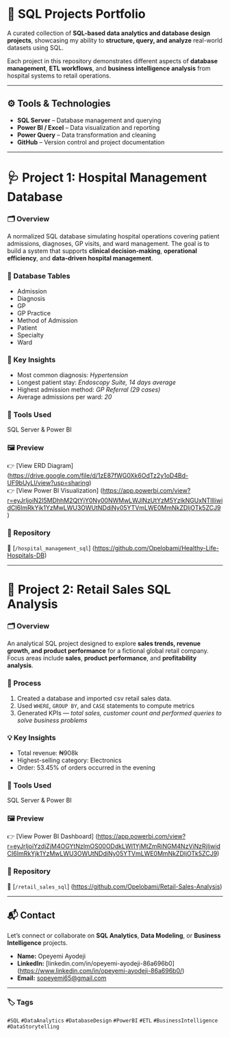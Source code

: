 # 🧠 SQL Projects Portfolio  

A curated collection of **SQL-based data analytics and database design projects**, showcasing my ability to **structure, query, and analyze** real-world datasets using SQL.  

Each project in this repository demonstrates different aspects of **database management**, **ETL workflows**, and **business intelligence analysis** from hospital systems to retail operations.  

---

## ⚙️ Tools & Technologies  
- **SQL Server** – Database management and querying  
- **Power BI / Excel** – Data visualization and reporting  
- **Power Query** – Data transformation and cleaning  
- **GitHub** – Version control and project documentation  

---

# 🩺 Project 1: Hospital Management Database  

### 🗂️ Overview  
A normalized SQL database simulating hospital operations covering patient admissions, diagnoses, GP visits, and ward management. The goal is to build a system that supports **clinical decision-making**, **operational efficiency**, and **data-driven hospital management**.  

### 🧱 Database Tables  
- Admission  
- Diagnosis  
- GP  
- GP Practice  
- Method of Admission  
- Patient  
- Specialty  
- Ward  

### 🧠 Key Insights  
- Most common diagnosis: *Hypertension*  
- Longest patient stay: *Endoscopy Suite, 14 days average*  
- Highest admission method: *GP Referral (29 cases)*  
- Average admissions per ward: *20*  

### 🧰 Tools Used  
SQL Server & Power BI  

### 🖼️ Preview  
👉 [View ERD Diagram] (https://drive.google.com/file/d/1zE87fWG0Xk6OdTz2y1oD4Bd-UF9bUyLI/view?usp=sharing)  
👉 [View Power BI Visualization] (https://app.powerbi.com/view?r=eyJrIjoiN2I5MDhhM2QtYjY0Ny00NWMwLWJlNzUtYzM5YzlkNGUxNTllIiwidCI6ImRkYjk1YzMwLWU3OWUtNDdiNy05YTVmLWE0MmNkZDljOTk5ZCJ9)  

### 📂 Repository  
📁 [`/hospital_management_sql`] (https://github.com/Opelobami/Healthy-Life-Hospitals-DB)

---

# 🏬 Project 2: Retail Sales SQL Analysis  

### 🗂️ Overview  
An analytical SQL project designed to explore **sales trends, revenue growth, and product performance** for a fictional global retail company.  
Focus areas include **sales**, **product performance**, and **profitability analysis**.  

### 🧮 Process  
1. Created a database and imported csv retail sales data.  
2. Used `WHERE`, `GROUP BY`, and `CASE` statements to compute metrics  
3. Generated KPIs — *total sales, customer count and performed queries to solve business problems*  

### 💡 Key Insights  
- Total revenue: ₦908k  
- Highest-selling category: Electronics  
- Order: 53.45% of orders occurred in the evening  

### 🧰 Tools Used  
SQL Server & Power BI 

### 🖼️ Preview  
👉 [View Power BI Dashboard] (https://app.powerbi.com/view?r=eyJrIjoiYzdjZjM4OGYtNzlmOS00ODdkLWI1YjMtZmRiNGM4NzViNzRjIiwidCI6ImRkYjk1YzMwLWU3OWUtNDdiNy05YTVmLWE0MmNkZDljOTk5ZCJ9)  

### 📂 Repository  
📁 [`/retail_sales_sql`] (https://github.com/Opelobami/Retail-Sales-Analysis)

---

## 📬 Contact  

Let’s connect or collaborate on **SQL Analytics**, **Data Modeling**, or **Business Intelligence** projects.  

- **Name:** Opeyemi Ayodeji  
- **LinkedIn:** [linkedin.com/in/opeyemi-ayodeji-86a696b0] (https://www.linkedin.com/in/opeyemi-ayodeji-86a696b0/)  
- **Email:** sopeyemi65@gmail.com  

---

### 🏷️ Tags  
`#SQL` `#DataAnalytics` `#DatabaseDesign` `#PowerBI` `#ETL` `#BusinessIntelligence` `#DataStorytelling`
